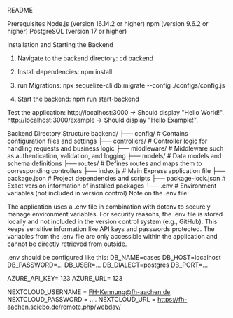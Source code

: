README

Prerequisites
Node.js (version 16.14.2 or higher)
npm (version 9.6.2 or higher)
PostgreSQL (version 17 or higher)


Installation and Starting the Backend

1. Navigate to the backend directory:
cd backend

2. Install dependencies:
npm install

3. run Migrations:
npx sequelize-cli db:migrate --config ./configs/config.js

4. Start the backend:
npm run start-backend




Test the application:
http://localhost:3000 → Should display "Hello World!".
http://localhost:3000/example → Should display "Hello Example!".


Backend Directory Structure
backend/
├── config/             # Contains configuration files and settings
├── controllers/        # Controller logic for handling requests and business logic
├── middleware/         # Middleware such as authentication, validation, and logging
├── models/             # Data models and schema definitions
├── routes/             # Defines routes and maps them to corresponding controllers
├── index.js            # Main Express application file
├── package.json        # Project dependencies and scripts
├── package-lock.json   # Exact version information of installed packages
└── .env                # Environment variables (not included in version control)
Note on the .env file:

The application uses a .env file in combination with dotenv to securely manage environment variables. For security reasons, the .env file is stored locally and not included in the version control system (e.g., GitHub). This keeps sensitive information like API keys and passwords protected. The variables from the .env file are only accessible within the application and cannot be directly retrieved from outside.


.env should be configured like this: 
DB_NAME=cases
DB_HOST=localhost
DB_PASSWORD=...
DB_USER=...
DB_DIALECT=postgres
DB_PORT=...

AZURE_API_KEY= 123
AZURE_URL= 123


NEXTCLOUD_USERNAME = FH-Kennung@fh-aachen.de
NEXTCLOUD_PASSWORD = ....
NEXTCLOUD_URL = https://fh-aachen.sciebo.de/remote.php/webdav/
